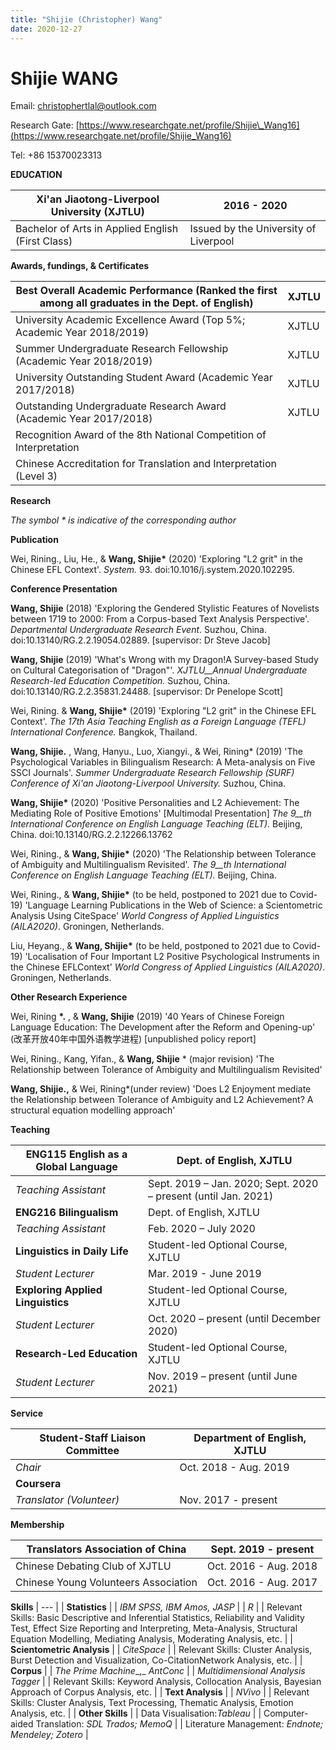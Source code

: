 ```yaml
---
title: "Shijie (Christopher) Wang"
date: 2020-12-27
---
```


# **Shijie WANG**

Email: [christophertlal@outlook.com](mailto:christophertlal@outlook.com)

Research Gate: [https://www.researchgate.net/profile/Shijie\_Wang16](https://www.researchgate.net/profile/Shijie_Wang16)

Tel: +86 15370023313

**EDUCATION**

| Xi&#39;an Jiaotong-Liverpool University (XJTLU) |2016 - 2020 |
| - | - |
| Bachelor of Arts in Applied English (First Class) | Issued by the University of Liverpool |

**Awards, fundings, &amp; Certificates**

| Best Overall Academic Performance (Ranked the first among all graduates in the Dept. of English) | XJTLU |
| --- | --- |
| University Academic Excellence Award (Top 5%; Academic Year 2018/2019) | XJTLU |
| Summer Undergraduate Research Fellowship (Academic Year 2018/2019) | XJTLU |
| University Outstanding Student Award (Academic Year 2017/2018) | XJTLU |
| Outstanding Undergraduate Research Award (Academic Year 2017/2018) | XJTLU |
| Recognition Award of the 8th National Competition of Interpretation |
| Chinese Accreditation for Translation and Interpretation (Level 3) |

**Research**

_The symbol \* is indicative of the corresponding author_

**Publication**

Wei, Rining., Liu, He., &amp; **Wang, Shijie\*** (2020) &#39;Exploring &quot;L2 grit&quot; in the Chinese EFL Context&#39;. _System._ 93. doi:10.1016/j.system.2020.102295.

**Conference Presentation**

**Wang, Shijie** (2018) &#39;Exploring the Gendered Stylistic Features of Novelists between 1719 to 2000: From a Corpus-based Text Analysis Perspective&#39;. _Departmental Undergraduate Research Event_. Suzhou, China. doi:10.13140/RG.2.2.19054.02889. [supervisor: Dr Steve Jacob]

**Wang, Shijie** (2019) &#39;What&#39;s Wrong with my Dragon!A Survey-based Study on Cultural Categorisation of &quot;Dragon&quot;&#39;. _XJTLU__Annual Undergraduate Research-led Education Competition._ Suzhou, China. doi:10.13140/RG.2.2.35831.24488. [supervisor: Dr Penelope Scott]

Wei, Rining. &amp; **Wang, Shijie\*** (2019) &#39;Exploring &quot;L2 grit&quot; in the Chinese EFL Context&#39;. _The 17th Asia Teaching English as a Foreign Language (TEFL) International Conference._ Bangkok, Thailand.

**Wang, Shijie.** , Wang, Hanyu., Luo, Xiangyi., &amp; Wei, Rining\* (2019) &#39;The Psychological Variables in Bilingualism Research: A Meta-analysis on Five SSCI Journals&#39;. _Summer Undergraduate Research Fellowship (SURF) Conference of Xi&#39;an Jiaotong-Liverpool University._ Suzhou, China.

**Wang, Shijie\*** (2020) &#39;Positive Personalities and L2 Achievement: The Mediating Role of Positive Emotions&#39; [Multimodal Presentation] _The 9__th_ _International Conference on English Language Teaching (ELT)._ Beijing, China. doi:10.13140/RG.2.2.12266.13762

Wei, Rining., &amp; **Wang, Shijie\*** (2020) &#39;The Relationship between Tolerance of Ambiguity and Multilingualism Revisited&#39;. _The 9__th_ _International Conference on English Language Teaching (ELT)._ Beijing, China.

Wei, Rining., &amp; **Wang, Shijie\*** (to be held, postponed to 2021 due to Covid-19) &#39;Language Learning Publications in the Web of Science: a Scientometric Analysis Using CiteSpace&#39; _World Congress of Applied Linguistics (AILA2020)_. Groningen, Netherlands.

Liu, Heyang., &amp; **Wang, Shijie\*** (to be held, postponed to 2021 due to Covid-19) &#39;Localisation of Four Important L2 Positive Psychological Instruments in the Chinese EFLContext&#39; _World Congress of Applied Linguistics (AILA2020)_. Groningen, Netherlands.

**Other Research Experience**

Wei, Rining **\*.** , &amp; **Wang, Shijie** (2019) &#39;40 Years of Chinese Foreign Language Education: The Development after the Reform and Opening-up&#39; (改革开放40年中国外语教学进程) [unpublished policy report]

Wei, Rining., Kang, Yifan., &amp; **Wang, Shijie** \* (major revision) &#39;The Relationship between Tolerance of Ambiguity and Multilingualism Revisited&#39;

**Wang, Shijie.,** &amp; Wei, Rining\*(under review) &#39;Does L2 Enjoyment mediate the Relationship between Tolerance of Ambiguity and L2 Achievement? A structural equation modelling approach&#39;

**Teaching**

| **ENG115 English as a Global Language** | Dept. of English, XJTLU |
| --- | --- |
| _Teaching Assistant_ | Sept. 2019 – Jan. 2020; Sept. 2020 – present (until Jan. 2021) |
| **ENG216 Bilingualism** | Dept. of English, XJTLU |
| _Teaching Assistant_ | Feb. 2020 – July 2020 |
| **Linguistics in Daily Life** | Student-led Optional Course, XJTLU |
| _Student Lecturer_ | Mar. 2019 - June 2019 |
| **Exploring Applied Linguistics** | Student-led Optional Course, XJTLU |
| _Student Lecturer_ | Oct. 2020 – present (until December 2020) |
| **Research-Led Education** | Student-led Optional Course, XJTLU |
| _Student Lecturer_ | Nov. 2019 – present (until June 2021) |

**Service**

| **Student-Staff Liaison Committee** | Department of English, XJTLU |
| --- | --- |
| _Chair_ | Oct. 2018 - Aug. 2019 |
| **Coursera** |
| _Translator (Volunteer)_ | Nov. 2017 - present |

**Membership**

| Translators Association of China | Sept. 2019 - present |
| --- | --- |
| Chinese Debating Club of XJTLU | Oct. 2016 - Aug. 2018 |
| Chinese Young Volunteers Association | Oct. 2016 - Aug. 2017 |


**Skills**
| --- |
| **Statistics** |
| _IBM SPSS, IBM Amos, JASP_ |
| _R_ |
| Relevant Skills: Basic Descriptive and Inferential Statistics, Reliability and Validity Test, Effect Size Reporting and Interpreting, Meta-Analysis, Structural Equation Modelling, Mediating Analysis, Moderating Analysis, etc. |
| **Scientometric Analysis** |
| _CiteSpace_ |
| Relevant Skills: Cluster Analysis, Burst Detection and Visualization, Co-CitationNetwork Analysis, etc. |
| **Corpus** |
| _The Prime Machine__,_ _AntConc_ |
| _Multidimensional Analysis Tagger_ |
| Relevant Skills: Keyword Analysis, Collocation Analysis, Bayesian Approach of Corpus Analysis, etc. |
| **Text Analysis** |
| _NVivo_ |
| Relevant Skills: Cluster Analysis, Text Processing, Thematic Analysis, Emotion Analysis, etc. |
| **Other Skills** |
| Data Visualisation:_Tableau_ |
| Computer-aided Translation: _SDL Trados; MemoQ_ |
| Literature Management: _Endnote; Mendeley; Zotero_ |
